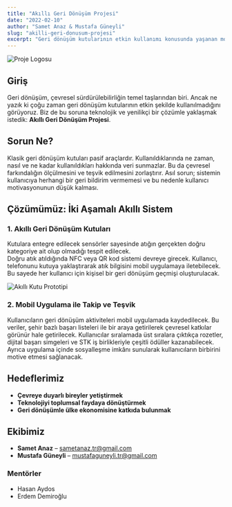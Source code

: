 ```yaml
---
title: "Akıllı Geri Dönüşüm Projesi"
date: "2022-02-10"
author: "Samet Anaz & Mustafa Güneyli"
slug: "akilli-geri-donusum-projesi"
excerpt: "Geri dönüşüm kutularının etkin kullanımı konusunda yaşanan motivasyon eksikliğine teknoloji ile çözüm getiriyoruz."
---
```

![Proje Logosu](/assets/images/logo.png)
## Giriş

Geri dönüşüm, çevresel sürdürülebilirliğin temel taşlarından biri. Ancak ne yazık ki çoğu zaman geri dönüşüm kutularının etkin şekilde kullanılmadığını görüyoruz. Biz de bu soruna teknolojik ve yenilikçi bir çözümle yaklaşmak istedik: **Akıllı Geri Dönüşüm Projesi**.



## Sorun Ne?

Klasik geri dönüşüm kutuları pasif araçlardır. Kullanıldıklarında ne zaman, nasıl ve ne kadar kullanıldıkları hakkında veri sunmazlar. Bu da çevresel farkındalığın ölçülmesini ve teşvik edilmesini zorlaştırır. Asıl sorun; sistemin kullanıcıya herhangi bir geri bildirim vermemesi ve bu nedenle kullanıcı motivasyonunun düşük kalması.

## Çözümümüz: İki Aşamalı Akıllı Sistem

### 1. Akıllı Geri Dönüşüm Kutuları

Kutulara entegre edilecek sensörler sayesinde atığın gerçekten doğru kategoriye ait olup olmadığı tespit edilecek.  
Doğru atık atıldığında NFC veya QR kod sistemi devreye girecek. Kullanıcı, telefonunu kutuya yaklaştırarak atık bilgisini mobil uygulamaya iletebilecek. Bu sayede her kullanıcı için kişisel bir geri dönüşüm geçmişi oluşturulacak.  

![Akıllı Kutu Prototipi](/assets/images/kutu.png)

### 2. Mobil Uygulama ile Takip ve Teşvik

Kullanıcıların geri dönüşüm aktiviteleri mobil uygulamada kaydedilecek. Bu veriler, şehir bazlı başarı listeleri ile bir araya getirilerek çevresel katkılar görünür hale getirilecek. Kullanıcılar sıralamada üst sıralara çıktıkça rozetler, dijital başarı simgeleri ve STK iş birlikleriyle çeşitli ödüller kazanabilecek. Ayrıca uygulama içinde sosyalleşme imkânı sunularak kullanıcıların birbirini motive etmesi sağlanacak.  


## Hedeflerimiz

- **Çevreye duyarlı bireyler yetiştirmek**  
- **Teknolojiyi toplumsal faydaya dönüştürmek**  
- **Geri dönüşümle ülke ekonomisine katkıda bulunmak**

## Ekibimiz

- **Samet Anaz** – sametanaz.tr@gmail.com  
- **Mustafa Güneyli** – mustafaguneyli.tr@gmail.com  

### Mentörler

- Hasan Aydos  
- Erdem Demiroğlu  
